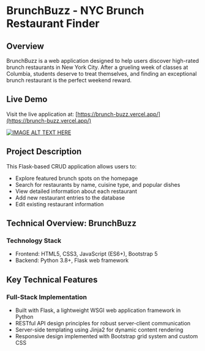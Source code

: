 # BrunchBuzz - NYC Brunch Restaurant Finder

## Overview
BrunchBuzz is a web application designed to help users discover high-rated brunch restaurants in New York City. After a grueling week of classes at Columbia, students deserve to treat themselves, and finding an exceptional brunch restaurant is the perfect weekend reward.

## Live Demo
Visit the live application at: [https://brunch-buzz.vercel.app/](https://brunch-buzz.vercel.app/)

[![IMAGE ALT TEXT HERE](https://img.youtube.com/vi/xZN_Lz1YhFg/0.jpg)](https://www.youtube.com/watch?v=xZN_Lz1YhFg)

## Project Description
This Flask-based CRUD application allows users to:
- Explore featured brunch spots on the homepage
- Search for restaurants by name, cuisine type, and popular dishes
- View detailed information about each restaurant
- Add new restaurant entries to the database
- Edit existing restaurant information

## Technical Overview: BrunchBuzz
### Technology Stack

- Frontend: HTML5, CSS3, JavaScript (ES6+), Bootstrap 5
- Backend: Python 3.8+, Flask web framework

## Key Technical Features
### Full-Stack Implementation

- Built with Flask, a lightweight WSGI web application framework in Python
- RESTful API design principles for robust server-client communication
- Server-side templating using Jinja2 for dynamic content rendering
- Responsive design implemented with Bootstrap grid system and custom CSS

